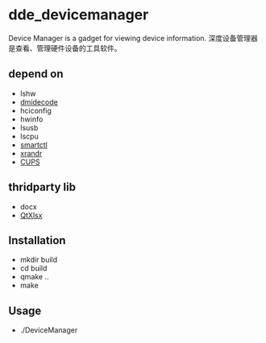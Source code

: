 # dde_devicemanager
Device Manager is a gadget for viewing device information.
深度设备管理器是查看、管理硬件设备的工具软件。

## depend on 
* lshw
* [dmidecode](http://www.nongnu.org/dmidecode/)
* hciconfig
* hwinfo
* lsusb
* lscpu
* [smartctl](https://www.smartmontools.org/)
* [xrandr](https://www.x.org/wiki/Projects/XRandR/)
* [CUPS](https://www.cups.org/index.html)

## thridparty lib
* docx
* [QtXlsx](http://qtxlsx.debao.me)

## Installation

* mkdir build
* cd build
* qmake ..
* make

## Usage

* ./DeviceManager